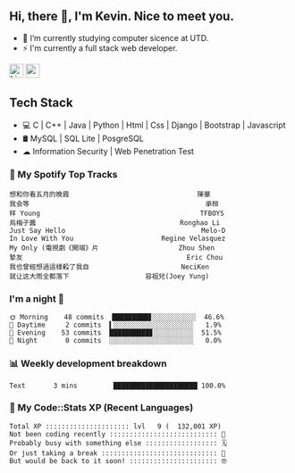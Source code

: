 ## Hi, there 👋, I'm Kevin. Nice to meet you.

- 🌱 I’m currently studying computer sicence at UTD.
- ⚡ I'm currently a full stack web developer.

<a href="https://www.linkedin.com/in/kevin12686/"><img alt="LinkedIn" src="https://img.shields.io/badge/linkedin%20-%230077B5.svg?&style=for-the-badge&logo=linkedin&logoColor=white" height=25></a>
<a href="https://www.instagram.com/kevin12686/"><img src="https://img.shields.io/badge/instagram-3f729b?&style=for-the-badge&logo=instagram&logoColor=white" height=25></a>

## Tech Stack

* 💻 C | C++ | Java | Python | Html | Css | Django | Bootstrap | Javascript
* 🛢️ MySQL | SQL Lite | PosgreSQL
* ☁ Information Security | Web Penetration Test

### 🎵 My Spotify Top Tracks

<!-- spotify start -->

```text
想和你看五月的晚霞                                陳華
我会等                                            承桓
样 Young                                        TFBOYS
烏梅子醬                                    Ronghao Li
Just Say Hello                                  Melo-D
In Love With You                      Regine Velasquez
My Only (電視劇《開端》片                    Zhou Shen
摯友                                         Eric Chou
我也曾經想過這樣殺了我自                       NeciKen
就让这大雨全都落下                   容祖兒(Joey Yung)
```

<!-- spotify end -->

### I'm a night 🦉

<!-- early_bird start -->

```text
🌞 Morning    48 commits  █████████▊░░░░░░░░░░░  46.6%
🌆 Daytime     2 commits  ▍░░░░░░░░░░░░░░░░░░░░   1.9%
🌃 Evening    53 commits  ██████████▊░░░░░░░░░░  51.5%
🌙 Night       0 commits  ░░░░░░░░░░░░░░░░░░░░░   0.0%
```

<!-- early_bird end -->

### 📊 Weekly development breakdown

<!-- code_time start -->

```text
Text       3 mins         █████████████████████ 100.0%
```

<!-- code_time end -->

### 🧰 My Code::Stats XP (Recent Languages)

<!-- codestats start -->

```text
Total XP ::::::::::::::::::::: lvl   9 (  132,001 XP) 
Not been coding recently ::::::::::::::::::::::::::: 🙈
Probably busy with something else :::::::::::::::::: 🗓
Or just taking a break ::::::::::::::::::::::::::::: 🌴
But would be back to it soon! :::::::::::::::::::::: 🤓
```

<!-- codestats end -->
